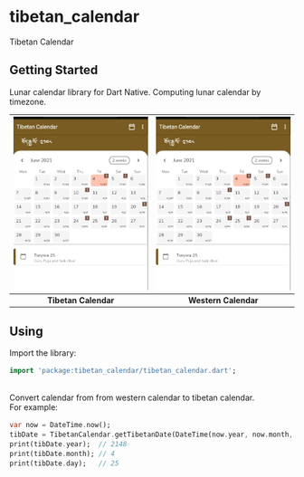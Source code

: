 # tibetan_calendar

Tibetan Calendar 

## Getting Started

Lunar calendar library for Dart Native.
Computing lunar calendar by timezone.

| ![Image](https://github.com/CodingWithTashi/tibetan_calendar/blob/master/calendar.PNG?raw=true) | ![Image](https://github.com/CodingWithTashi/tibetan_calendar/blob/master/calendar.PNG?raw=true) |
| :------------: | :------------: |
| **Tibetan Calendar** | **Western Calendar** |

## Using

Import the library:
```dart
import 'package:tibetan_calendar/tibetan_calendar.dart';

```

<br>
Convert calendar from from western calendar to tibetan calendar.
<br>
For example:

```dart
var now = DateTime.now();
tibDate = TibetanCalendar.getTibetanDate(DateTime(now.year, now.month, now.day));
print(tibDate.year);  // 2148
print(tibDate.month); // 4
print(tibDate.day);   // 25
```
